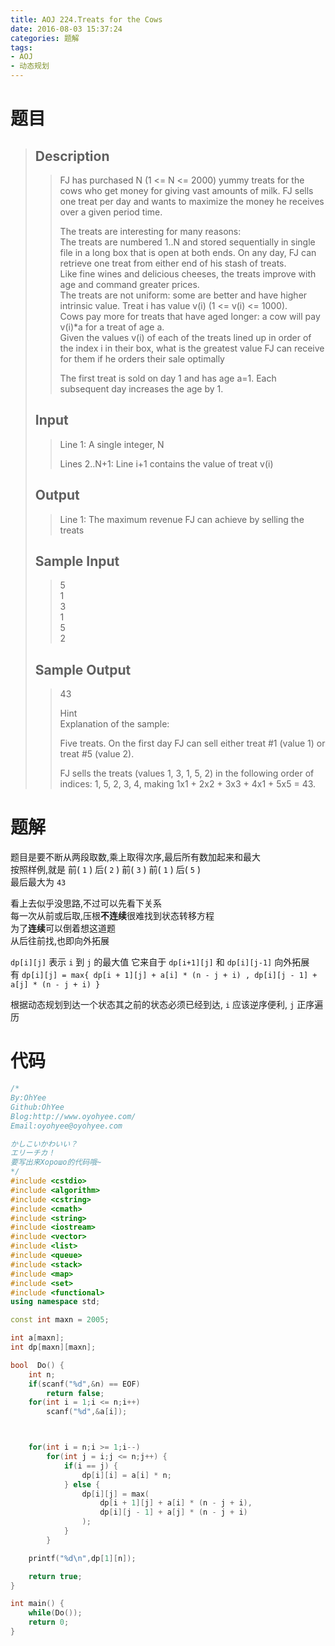 ```yaml
---
title: AOJ 224.Treats for the Cows
date: 2016-08-03 15:37:24
categories: 题解
tags:
- AOJ
- 动态规划
---
```

# 题目
> 
> ## Description  
>> FJ has purchased N (1 <= N <= 2000) yummy treats for the cows who get money for giving vast amounts of milk. FJ sells one treat per day and wants to maximize the money he receives over a given period time.   
>>   
>> The treats are interesting for many reasons:  
>> The treats are numbered 1..N and stored sequentially in single file in a long box that is open at both ends. On any day, FJ can retrieve one treat from either end of his stash of treats.  
>> Like fine wines and delicious cheeses, the treats improve with age and command greater prices.  
>> The treats are not uniform: some are better and have higher intrinsic value. Treat i has value v(i) (1 <= v(i) <= 1000).  
>> Cows pay more for treats that have aged longer: a cow will pay v(i)*a for a treat of age a.  
>> Given the values v(i) of each of the treats lined up in order of the index i in their box, what is the greatest value FJ can receive for them if he orders their sale optimally    
>>   
>> The first treat is sold on day 1 and has age a=1. Each subsequent day increases the age by 1.  
>>   
>> <!--more-->  
> 
> ## Input  
>> Line 1: A single integer, N   
>>   
>> Lines 2..N+1: Line i+1 contains the value of treat v(i)  
>>   
> 
> ## Output  
>> Line 1: The maximum revenue FJ can achieve by selling the treats  
>>   
> 
> ## Sample Input  
>> 5  
>> 1  
>> 3  
>> 1  
>> 5  
>> 2  
>>   
> 
> ## Sample Output  
>> 43  
>>   
>> Hint  
>> Explanation of the sample:   
>>   
>> Five treats. On the first day FJ can sell either treat #1 (value 1) or treat #5 (value 2).   
>>   
>> FJ sells the treats (values 1, 3, 1, 5, 2) in the following order of indices: 1, 5, 2, 3, 4, making 1x1 + 2x2 + 3x3 + 4x1 + 5x5 = 43.  

# 题解
题目是要不断从两段取数,乘上取得次序,最后所有数加起来和最大  
按照样例,就是 前( `1` ) 后( `2` ) 前( `3` ) 前( `1` ) 后( `5` )  
最后最大为 `43`  

看上去似乎没思路,不过可以先看下关系  
每一次从前或后取,压根**不连续**很难找到状态转移方程  
为了**连续**可以倒着想这道题  
从后往前找,也即向外拓展  

`dp[i][j]` 表示 `i` 到 `j` 的最大值
它来自于 `dp[i+1][j]` 和 `dp[i][j-1]` 向外拓展  
有 `dp[i][j] = max{ dp[i + 1][j] + a[i] * (n - j + i) , dp[i][j - 1] + a[j] * (n - j + i) }`  

根据动态规划到达一个状态其之前的状态必须已经到达, `i` 应该逆序便利, `j` 正序遍历  

# 代码
```cpp Treats for the Cows https://github.com/OhYee/ACM.github.io/blob/master\AOJ\224.Treats%20for%20the%20Cows.cpp 代码备份
/*
By:OhYee
Github:OhYee
Blog:http://www.oyohyee.com/
Email:oyohyee@oyohyee.com

かしこいかわいい？
エリーチカ！
要写出来Хорошо的代码哦~
*/
#include <cstdio>
#include <algorithm>
#include <cstring>
#include <cmath>
#include <string>
#include <iostream>
#include <vector>
#include <list>
#include <queue>
#include <stack>
#include <map>
#include <set>
#include <functional>
using namespace std;

const int maxn = 2005;

int a[maxn];
int dp[maxn][maxn];

bool  Do() {
    int n;
    if(scanf("%d",&n) == EOF)
        return false;
    for(int i = 1;i <= n;i++)
        scanf("%d",&a[i]);



    for(int i = n;i >= 1;i--)
        for(int j = i;j <= n;j++) {
            if(i == j) {
                dp[i][i] = a[i] * n;
            } else {
                dp[i][j] = max(
                    dp[i + 1][j] + a[i] * (n - j + i),
                    dp[i][j - 1] + a[j] * (n - j + i)
                );
            }
        }

    printf("%d\n",dp[1][n]);

    return true;
}

int main() {
    while(Do());
    return 0;
}
```